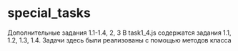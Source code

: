 # special_tasks
Дополнительные задания 1.1-1.4, 2, 3
В task1_4.js содержатся задания 1.1, 1.2, 1.3, 1.4. Задачи здесь были реализованы с помощью методов класса
